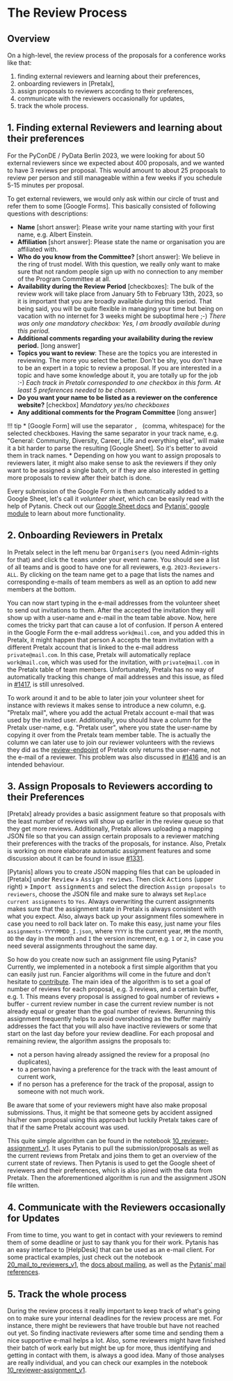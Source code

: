 # The Review Process

## Overview

On a high-level, the review process of the proposals for a conference works like that:

1. finding external reviewers and learning about their preferences,
2. onboarding reviewers in [Pretalx],
3. assign proposals to reviewers according to their preferences,
4. communicate with the reviewers occasionally for updates,
5. track the whole process.

## 1. Finding external Reviewers and learning about their preferences

For the PyConDE / PyData Berlin 2023, we were looking for about 50 external reviewers since we expected about 400
proposals, and we wanted to have 3 reviews per proposal. This would amount to about 25 proposals to review per person
and still manageable within a few weeks if you schedule 5-15 minutes per proposal.

To get external reviewers, we would only ask within our circle of trust and refer them to some [Google Forms]. This
basically consisted of following questions with descriptions:

* **Name** \[short answer\]: Please write your name starting with your first name, e.g. Albert Einstein.
* **Affiliation** \[short answer\]: Please state the name or organisation you are affiliated with.
* **Who do you know from the Committee?** \[short answer\]: We believe in the ring of trust model. With this question, we really only
  want to make sure that not random people sign up with no connection to any member of the Program Committee at all.
* **Availability during the Review Period** \[checkboxes]: The bulk of the review work will take place from January 5th to February
  13th, 2023, so it is important that you are broadly available during this period. That being said, you will be quite
  flexible in managing your time but being on vacation with no internet for 3 weeks might be suboptimal here ;-)
  *There was only one mandatory checkbox: Yes, I am broadly available during this period.*
* **Additional comments regarding your availability during the review period.** \[long answer\]
* **Topics you want to review**: These are the topics you are interested in reviewing. The more you select the better.
  Don't be shy, you don't have to be an expert in a topic to review a proposal. If you are interested in a topic and
  have some knowledge about it, you are totally up for the job :-)
  *Each track in Pretalx corresponded to one checkbox in this form. At least 5 preferences needed to be chosen.*
* **Do you want your name to be listed as a reviewer on the conference website?** \[checkbox\] *Mandatory yes/no checkboxes*
* **Any additional comments for the Program Committee** \[long answer\]

!!! tip
    * [Google Form] will use the separator `, ` (comma, whitespace) for the selected checkboxes. Having the same separator
      in your track name, e.g. "General: Community, Diversity, Career, Life and everything else", will make it a bit harder
      to parse the resulting [Google Sheet]. So it's better to avoid them in track names.
    * Depending on how you want to assign proposals to reviewers later, it might also make sense to ask the reviewers if
      they only want to be assigned a single batch, or if they are also interested in getting more proposals to review after
      their batch is done.

Every submission of the Google Form is then automatically added to a Google Sheet, let's call it *volunteer sheet*, which can be easily read with the
help of Pytanis. Check out our [Google Sheet docs](gsheet.md) and [Pytanis' google module](../../reference/pytanis/google/#pytanis.google) to learn about more functionality.


## 2. Onboarding Reviewers in Pretalx

In Pretalx select in the left menu bar <kbd>Organisers</kbd> (you need Admin-rights for that) and click the <kbd>teams</kbd> under your event name.
You should see a list of all teams and is good to have one for all reviewers, e.g. `2023-Reviewers-ALL`. By clicking on the team name
get to a page that lists the names and corresponding e-mails of team members as well as an option to add new members at the bottom.

You can now start typing in the e-mail addresses from the volunteer sheet to send out invitations to them. After the accepted
the invitation they will show up with a user-name and e-mail in the team table above. Now, here comes the tricky part that can
cause a lot of confusion. If person A entered in the Google Form the e-mail address `work@mail.com`, and you added this in Pretalx,
it might happen that person A accepts the team invitation with a different Pretalx account that is linked to the e-mail
address `private@mail.com`. In this case, Pretalx will automatically replace `work@mail.com`, which was used for the invitation,
with `private@mail.com` in the Pretalx table of team members.
Unfortunately, Pretalx has no way of automatically tracking this change of mail addresses and this issue, as filed in [#1417], is still unresolved.

To work around it and to be able to later join your volunteer sheet for instance with reviews it makes sense to introduce
a new column, e.g. "Pretalx mail", where you add the actual Pretalx account e-mail that was used by the invited user.
Additionally, you should have a column for the Pretalx user-name, e.g. "Pretalx user", where you state the user-name
by copying it over from the Pretalx team member table. The is actually the column we can later use to join our reviewer volunteers
with the reviews they did as the [review-endpoint] of Pretalx only returns the user-name, not the e-mail of a reviewer.
This problem was also discussed in [#1416] and is an intended behaviour.

## 3. Assign Proposals to Reviewers according to their Preferences

[Pretalx] already provides a basic assignment feature so that proposals with the least number of reviews will show up earlier
in the review queue so that they get more reviews. Additionally, Pretalx allows uploading a mapping JSON file so that you can
assign certain proposals to a reviewer matching their preferences with the tracks of the proposals, for instance. Also, Pretalx
is working on more elaborate automatic assignment features and some discussion about it can be found in issue [#1331].

[Pytanis] allows you to create JSON mapping files that can be uploaded in [Pretalx] under <kbd>Review</kbd> » <kbd>Assign reviews</kbd>.
Then click <kbd>Actions</kbd> (upper right) » <kbd>Import assignments</kbd> and select the direction `Assign proposals to reviewers`,
choose the JSON file and make sure to always set `Replace current assignments` to `Yes`. Always overwriting the current assignments
makes sure that the assignment state in Pretalx is always consistent with what you expect. Also, always back up your assignment files
somewhere in case you need to roll back later on. To make this easy, just name your files `assignments-YYYYMMDD_I.json`,
where `YYYY` is the current year, `MM` the month, `DD` the day in the month and `I` the version increment, e.g. `1` or `2`,
in case you need several assignments throughout the same day.

So how do you create now such an assignment file using Pytanis? Currently, we implemented in a notebook a first simple algorithm
that you can easily just run. Fancier algorithms will come in the future and don't hesitate to [contribute].
The main idea of the algorithm is to set a goal of number of reviews for each proposal, e.g. 3 reviews, and a certain buffer, e.g. 1.
This means every proposal is assigned to goal number of reviews + buffer - current review number in case the current review number is not
already equal or greater than the goal number of reviews. Rerunning this assignment frequently helps to avoid overshooting as
the buffer mainly addresses the fact that you will also have inactive reviewers or some that start on the last day before your review
deadline. For each proposal and remaining review, the algorithm assigns the proposals to:

* not a person having already assigned the review for a proposal (no duplicates),
* to a person having a preference for the track with the least amount of current work,
* if no person has a preference for the track of the proposal, assign to someone with not much work.

Be aware that some of your reviewers might have also make proposal submissions. Thus, it might be that someone gets by
accident assigned his/her own proposal using this approach but luckily Pretalx takes care of that if the same Pretalx account was used.

This quite simple algorithm can be found in the notebook [10_reviewer-assignment_v1]. It uses Pytanis to pull the submission/proposals
as well as the current reviews from Pretalx and joins them to get an overview of the current state of reviews. Then Pytanis
is used to get the Google sheet of reviewers and their preferences, which is also joined with the data from Pretalx. Then the
aforementioned algorithm is run and the assignment JSON file written.

## 4. Communicate with the Reviewers occasionally for Updates

From time to time, you want to get in contact with your reviewers to remind them of some deadline or just to say
thank you for their work. Pytanis has an easy interface to [HelpDesk] that can be used as an e-mail client. For some
practical examples, just check out the notebook [20_mail_to_reviewers_v1], the [docs about mailing](mail.md),
as well as the [Pytanis' mail references](../../reference/pytanis/helpdesk/mail/#pytanis.helpdesk.mail).

## 5. Track the whole process

During the review process it really important to keep track of what's going on to make sure your internal deadlines
for the review process are met. For instance, there might be reviewers that have trouble but have not reached out yet.
So finding inactivate reviewers after some time and sending them a nice supportive e-mail helps a lot. Also, some reviewers
might have finished their batch of work early but might be up for more, thus identifying and getting in contact with them,
is always a good idea. Many of those analyses are really individual, and you can check our examples in the notebook [10_reviewer-assignment_v1].


[#1417]: https://github.com/pretalx/pretalx/issues/1417
[#1416]: https://github.com/pretalx/pretalx/issues/1416
[review-endpoint]: https://docs.pretalx.org/api/resources/reviews.html
[#1331]: https://github.com/pretalx/pretalx/issues/1331
[contribute]: ../contributing.md
[10_reviewer-assignment_v1]: https://github.com/FlorianWilhelm/pytanis/blob/main/notebooks/pyconde-pydata-berlin-2023/10_reviewer-assignment_v1.ipynb
[20_mail_to_reviewers_v1]: https://github.com/FlorianWilhelm/pytanis/blob/main/notebooks/pyconde-pydata-berlin-2023/20_mail_to_reviewers_v1.ipynb
